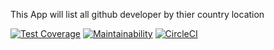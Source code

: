 This App will list all github developer by thier country location

[![Test Coverage](https://api.codeclimate.com/v1/badges/73b422692711f4b41712/test_coverage)](https://codeclimate.com/github/sengayire/StarWars-characters/test_coverage)
[![Maintainability](https://api.codeclimate.com/v1/badges/73b422692711f4b41712/maintainability)](https://codeclimate.com/github/sengayire/StarWars-characters/maintainability)
[![CircleCI](https://circleci.com/gh/sengayire/StarWars-characters.svg?style=svg)](https://circleci.com/gh/sengayire/StarWars-characters)


